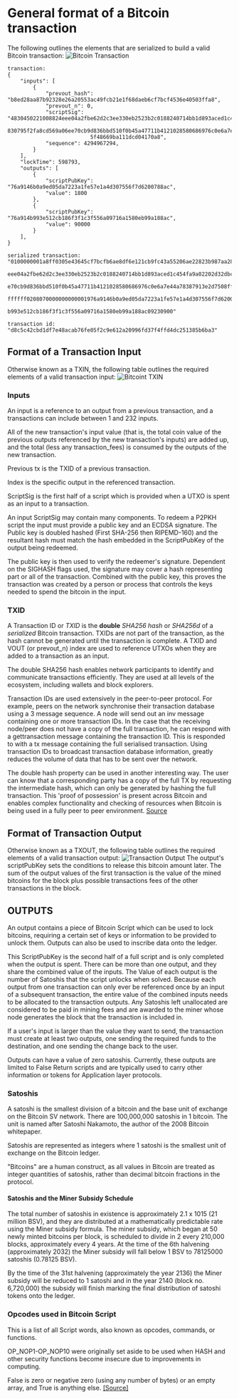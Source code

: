 # General format of a Bitcoin transaction

The following outlines the elements that are serialized to build a valid Bitcoin transaction:
![Bitcoin Transaction](../../img/BSV-Transaction.png)

```
transaction:
{
    "inputs": [
        {
            "prevout_hash": "b8ed28aa87b92328e26a20553ac49fcb21e1f68daeb6cf7bcf4536e40503ffa8",
            "prevout_n": 0,
            "scriptSig": "4830450221008824eee04a2fbe62d2c3ee330eb2523b2c0188240714bb1d893aced1c454fa9a02202d32dbccc2af1c4b
                          830795f2fa8cd569a06ee70cb9d836bbd510f0b45a47711b4121028580686976c0e6a7e44a78387913e2d7508ff2344d
                          5f48669ba111dcd04170a8",
            "sequence": 4294967294,
        }
    ],
    "lockTime": 598793,
    "outputs": [
        {
            "scriptPubKey": "76a9146b0a9ed05da7223a1fe57e1a4d307556f7d6200788ac",
            "value": 1800
        },
        {
            "scriptPubKey": "76a914b993e512cb186f3f1c3f556a09716a1580eb99a188ac",
            "value": 90000
        }
    ],
}

serialized transaction: "0100000001a8ff0305e43645cf7bcfb6ae8df6e121cb9fc43a55206ae22823b987aa28edb8000000006b4830450221008824
                         eee04a2fbe62d2c3ee330eb2523b2c0188240714bb1d893aced1c454fa9a02202d32dbccc2af1c4b830795f2fa8cd569a06e
                         e70cb9d836bbd510f0b45a47711b4121028580686976c0e6a7e44a78387913e2d7508ff2344d5f48669ba111dcd04170a8fe
                         ffffff0208070000000000001976a9146b0a9ed05da7223a1fe57e1a4d307556f7d6200788ac905f0100000000001976a914
                         b993e512cb186f3f1c3f556a09716a1580eb99a188ac09230900" 

transaction id: "d8c5c42cbd1df7e48acab76fe05f2c9e612a20996fd37f4ffd4dc251385b6ba3" 

```


## Format of a Transaction Input
Otherwise known as a TXIN, the following table outlines the required elements of a valid transaction input:
![Bitcoint TXIN](../../img/BSV-TXIN.png)

### Inputs
An input is a reference to an output from a previous transaction, and a transactions can include between 1 and 232 inputs.

All of the new transaction's input value (that is, the total coin value of the previous outputs referenced by the new transaction's inputs) are added up, and the total (less any transaction_fees) is consumed by the outputs of the new transaction.

Previous tx is the TXID of a previous transaction.

Index is the specific output in the referenced transaction.

ScriptSig is the first half of a script which is provided when a UTXO is spent as an input to a transaction.

An input ScriptSig may contain many components. To redeem a P2PKH script the input must provide a public key and an ECDSA signature. The Public key is doubled hashed (First SHA-256 then RIPEMD-160) and the resultant hash must match the hash embedded in the ScriptPubKey of the output being redeemed.

The public key is then used to verify the redeemer's signature. Dependent on the SIGHASH flags used, the signature may cover a hash representing part or all of the transaction. Combined with the public key, this proves the transaction was created by a person or process that controls the keys needed to spend the bitcoin in the input.

### TXID
A Transaction ID or _TXID_ is the __double__ _SHA256 hash_ or _SHA256d_ of a _serialized_ Bitcoin transaction. TXIDs are not part of the transaction, as the hash cannot be generated until the transaction is complete. A TXID and VOUT (or prevout_n) index are used to reference UTXOs when they are added to a transaction as an input.

The double SHA256 hash enables network participants to identify and communicate transactions efficiently. They are used at all levels of the ecosystem, including wallets and block explorers.

Transaction IDs are used extensively in the peer-to-peer protocol. For example, peers on the network synchronise their transaction database using a 3 message sequence. A node will send out an inv message containing one or more transaction IDs. In the case that the receiving node/peer does not have a copy of the full transaction, he can respond with a gettransaction message containing the transaction ID. This is responded to with a tx message containing the full serialised transaction. Using transaction IDs to broadcast transaction database information, greatly reduces the volume of data that has to be sent over the network.

The double hash property can be used in another interesting way. The user can know that a corresponding party has a copy of the full TX by requesting the intermediate hash, which can only be generated by hashing the full transaction. This 'proof of possession' is present across Bitcoin and enables complex functionality and checking of resources when Bitcoin is being used in a fully peer to peer environment.
[Source](https://wiki.bitcoinsv.io/index.php/TXID)

## Format of Transaction Output
Otherwise known as a TXOUT, the following table outlines the required elements of a valid transaction output:
![Transaction Output](../../img/BSV-TXOUT.png)
The output's scriptPubKey sets the conditions to release this bitcoin amount later. The sum of the output values of the first transaction is the value of the mined bitcoins for the block plus possible transactions fees of the other transactions in the block.

## OUTPUTS
An output contains a piece of Bitcoin Script which can be used to lock bitcoins, requiring a certain set of keys or information to be provided to unlock them. Outputs can also be used to inscribe data onto the ledger.

This ScriptPubKey is the second half of a full script and is only completed when the output is spent. There can be more than one output, and they share the combined value of the inputs. The Value of each output is the number of Satoshis that the script unlocks when solved. Because each output from one transaction can only ever be referenced once by an input of a subsequent transaction, the entire value of the combined inputs needs to be allocated to the transaction outputs. Any Satoshis left unallocated are considered to be paid in mining fees and are awarded to the miner whose node generates the block that the transaction is included in.

If a user's input is larger than the value they want to send, the transaction must create at least two outputs, one sending the required funds to the destination, and one sending the change back to the user.

Outputs can have a value of zero satoshis. Currently, these outputs are limited to False Return scripts and are typically used to carry other information or tokens for Application layer protocols.

### Satoshis

A satoshi is the smallest division of a bitcoin and the base unit of exchange on the Bitcoin SV network. There are 100,000,000 satoshis in 1 bitcoin. The unit is named after Satoshi Nakamoto, the author of the 2008 Bitcoin whitepaper.

Satoshis are represented as integers where 1 satoshi is the smallest unit of exchange on the Bitcoin ledger.

"Bitcoins" are a human construct, as all values in Bitcoin are treated as integer quantities of satoshis, rather than decimal bitcoin fractions in the protocol.

#### Satoshis and the Miner Subsidy Schedule
The total number of satoshis in existence is approximately 2.1 x 1015 (21 million BSV), and they are distributed at a mathematically predictable rate using the Miner subsidy formula. The miner subsidy, which began at 50 newly minted bitcoins per block, is scheduled to divide in 2 every 210,000 blocks, approximately every 4 years. At the time of the 6th halvening (approximately 2032) the Miner subsidy will fall below 1 BSV to 78125000 satoshis (0.78125 BSV).

By the time of the 31st halvening (approximately the year 2136) the Miner subsidy will be reduced to 1 satoshi and in the year 2140 (block no. 6,720,000) the subsidy will finish marking the final distribution of satoshi tokens onto the ledger.

### Opcodes used in Bitcoin Script
This is a list of all Script words, also known as opcodes, commands, or functions.

OP_NOP1-OP_NOP10 were originally set aside to be used when HASH and other security functions become insecure due to improvements in computing.

False is zero or negative zero (using any number of bytes) or an empty array, and True is anything else. [[Source]](https://wiki.bitcoinsv.io/index.php/Opcodes_used_in_Bitcoin_Script)

